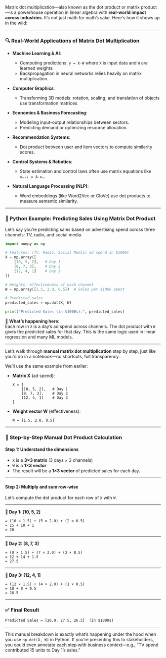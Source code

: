 Matrix dot multiplication—also known as the dot product or matrix product—is a powerhouse operation in linear algebra with **real-world impact across industries**. It’s not just math for math’s sake. Here's how it shows up in the wild:

---

### 🔍 Real-World Applications of Matrix Dot Multiplication

- **Machine Learning & AI**:  
  - Computing predictions: `y = X·W` where `X` is input data and `W` are learned weights.
  - Backpropagation in neural networks relies heavily on matrix multiplication.

- **Computer Graphics**:  
  - Transforming 3D models: rotation, scaling, and translation of objects use transformation matrices.

- **Economics & Business Forecasting**:  
  - Modeling input-output relationships between sectors.
  - Predicting demand or optimizing resource allocation.

- **Recommendation Systems**:  
  - Dot product between user and item vectors to compute similarity scores.

- **Control Systems & Robotics**:  
  - State estimation and control laws often use matrix equations like `xₙ₊₁ = A·xₙ`.

- **Natural Language Processing (NLP)**:  
  - Word embeddings (like Word2Vec or GloVe) use dot products to measure semantic similarity.

---

### 🐍 Python Example: Predicting Sales Using Matrix Dot Product

Let’s say you’re predicting sales based on advertising spend across three channels: TV, radio, and social media.

```python
import numpy as np

# Features: [TV, Radio, Social Media] ad spend in $1000s
X = np.array([
    [10, 5, 2],   # Day 1
    [8, 7, 3],    # Day 2
    [12, 4, 1]    # Day 3
])

# Weights: effectiveness of each channel
W = np.array([1.5, 2.0, 0.5])  # Sales per $1000 spent

# Predicted sales
predicted_sales = np.dot(X, W)

print("Predicted Sales (in $1000s):", predicted_sales)
```

🧠 **What’s happening here**:  
Each row in `X` is a day’s ad spend across channels. The dot product with `W` gives the predicted sales for that day. This is the same logic used in linear regression and many ML models.

---

Let’s walk through **manual matrix dot multiplication** step by step, just like you'd do in a notebook—no shortcuts, full transparency.

We’ll use the same example from earlier:

- **Matrix X** (ad spend):
  ```
  X = [
      [10, 5, 2],   # Day 1
      [8, 7, 3],    # Day 2
      [12, 4, 1]    # Day 3
  ]
  ```

- **Weight vector W** (effectiveness):
  ```
  W = [1.5, 2.0, 0.5]
  ```

---

### 🧮 Step-by-Step Manual Dot Product Calculation

#### Step 1: Understand the dimensions
- `X` is a **3×3 matrix** (3 days × 3 channels)
- `W` is a **1×3 vector**
- The result will be a **1×3 vector** of predicted sales for each day.

---

#### Step 2: Multiply and sum row-wise

Let’s compute the dot product for each row of `X` with `W`.

---

**🔹 Day 1: [10, 5, 2]**
```
= (10 × 1.5) + (5 × 2.0) + (2 × 0.5)
= 15 + 10 + 1
= 26
```

---

**🔹 Day 2: [8, 7, 3]**
```
= (8 × 1.5) + (7 × 2.0) + (3 × 0.5)
= 12 + 14 + 1.5
= 27.5
```

---

**🔹 Day 3: [12, 4, 1]**
```
= (12 × 1.5) + (4 × 2.0) + (1 × 0.5)
= 18 + 8 + 0.5
= 26.5
```

---

### ✅ Final Result
```
Predicted Sales = [26.0, 27.5, 26.5]  (in $1000s)
```

---

This manual breakdown is exactly what’s happening under the hood when you use `np.dot(X, W)` in Python. If you’re presenting this to stakeholders, you could even annotate each step with business context—e.g., “TV spend contributed 15 units to Day 1’s sales.”

